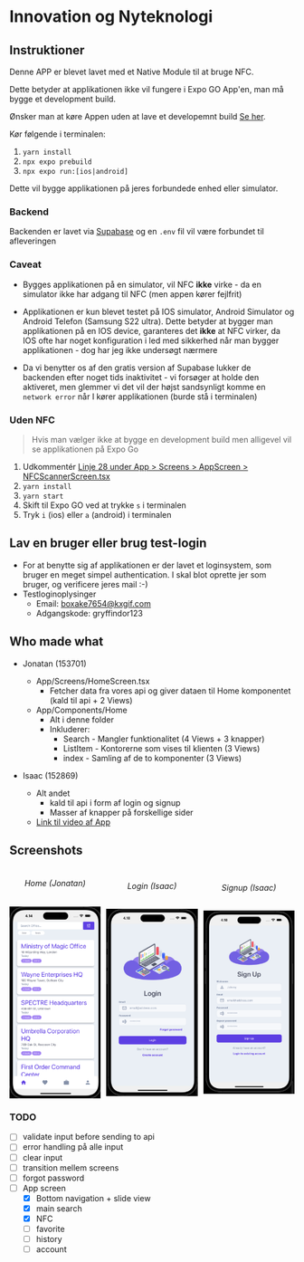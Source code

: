# Innovation og Nyteknologi

## Instruktioner

Denne APP er blevet lavet med et Native Module til at bruge NFC.

Dette betyder at applikationen ikke vil fungere i Expo GO App'en, man må bygge et development build.

Ønsker man at køre Appen uden at lave et developemnt build [Se her](#uden-nfc).

Kør følgende i terminalen:

1. `yarn install`
2. `npx expo prebuild`
3. `npx expo run:[ios|android]`

Dette vil bygge applikationen på jeres forbundede enhed eller simulator. 

### Backend
Backenden er lavet via [Supabase](https://supabase.com/) og en `.env` fil vil være forbundet til afleveringen

### Caveat
- Bygges applikationen på en simulator, vil NFC **ikke** virke - da en simulator ikke har adgang til NFC (men appen kører fejlfrit)

- Applikationen er kun blevet testet på IOS simulator, Android Simulator og Android Telefon (Samsung S22 ultra). Dette betyder at bygger man applikationen på en IOS device, garanteres det **ikke** at NFC virker, da IOS ofte har noget konfiguration i led med sikkerhed når man bygger applikationen - dog har jeg ikke undersøgt nærmere

- Da vi benytter os af den gratis version af Supabase lukker de backenden efter noget tids inaktivitet - vi forsøger at holde den aktiveret, men glemmer vi det vil der højst sandsynligt komme en `network error` når I kører applikationen (burde stå i terminalen)


### Uden NFC
> Hvis man vælger ikke at bygge en development build men alligevel vil se applikationen på Expo Go
1. Udkommentér [Linje 28 under App > Screens > AppScreen > NFCScannerScreen.tsx](https://github.com/isimisi/innovation-ny-teknologi/blob/Exam/App/Screens/AppScreen/NFCScannerScreen.tsx#L28)
2. `yarn install`
3. `yarn start`
4. Skift til Expo GO ved at trykke `s` i terminalen
5. Tryk `i` (ios) eller `a` (android) i terminalen

## Lav en bruger eller brug test-login
- For at benytte sig af applikationen er der lavet et loginsystem, som bruger en meget simpel authentication. I skal blot oprette jer som bruger, og verificere jeres mail :-)
- Testloginoplysinger
  - Email: boxake7654@kxgif.com
  - Adgangskode: gryffindor123

## Who made what
- Jonatan (153701)
    - App/Screens/HomeScreen.tsx
        - Fetcher data fra vores api og giver dataen til Home komponentet (kald til api + 2 Views)
    - App/Components/Home
        - Alt i denne folder
        - Inkluderer:
            - Search - Mangler funktionalitet (4 Views + 3 knapper)
            - ListItem - Kontorerne som vises til klienten (3 Views)
            - index - Samling af de to komponenter (3 Views)


- Isaac (152869)
    - Alt andet
      - kald til api i form af login og signup
      - Masser af knapper på forskellige sider
  - <a href="https://youtu.be/DcRrCmX5lig" target="_blank">Link til video af App</a>

## Screenshots

<div style="display: flex; gap: 10px; width: 100%">
<div style="display: flex; justify-content: center; align-items: center; flex-direction: column; max-width: 200px;">
<h6>Home (Jonatan)</h6>
<img src="./.github/assets/screenshots/Home.png" alt="Home" width="200px" />
</div>
<div style="display: flex; justify-content: center; align-items: center; flex-direction: column; max-width: 200px;">
<h6>Login (Isaac)</h6>
<img src="./.github/assets/screenshots/Login.png" alt="Login" width="200px" />
</div><div style="display: flex; justify-content: center; align-items: center; flex-direction: column; max-width: 200px;">
<h6>Signup (Isaac)</h6>
<img src="./.github/assets/screenshots/Signup.png" alt="Signup" width="200px" />
</div>
</div>




### TODO

- [ ] validate input before sending to api
- [ ] error handling på alle input
- [ ] clear input
- [ ] transition mellem screens
- [ ] forgot password
- [ ] App screen
    - [x] Bottom navigation + slide view
    - [x] main search
    - [x] NFC
    - [ ] favorite
    - [ ] history
    - [ ] account
